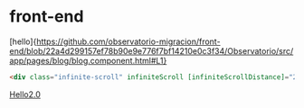 # front-end

  
[hello]{https://github.com/observatorio-migracion/front-end/blob/22a4d299157ef78b90e9e776f7bf14210e0c3f34/Observatorio/src/app/pages/blog/blog.component.html#L1}
```html
<div class="infinite-scroll" infiniteScroll [infiniteScrollDistance]="2" (scrolled)="onScroll()">
  ```
[Hello2.0](Observatorio/src/app/pages/blog/blog.component.html)
